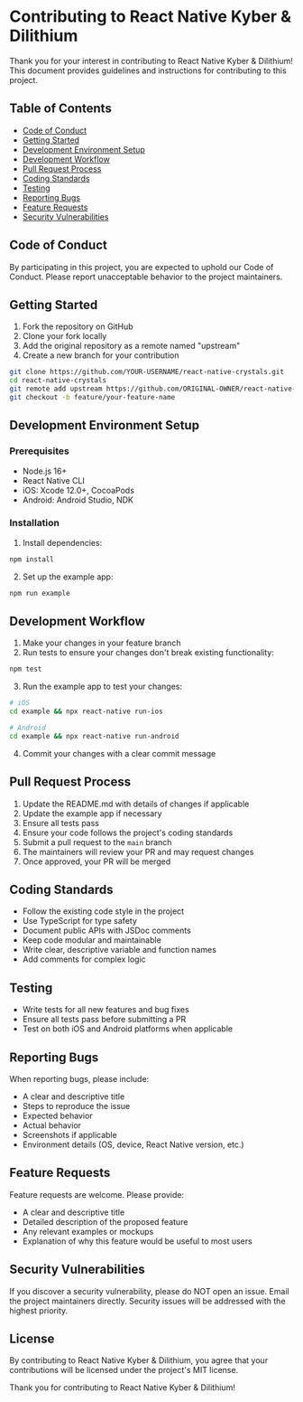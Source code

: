 # Contributing to React Native Kyber & Dilithium

Thank you for your interest in contributing to React Native Kyber & Dilithium! This document provides guidelines and instructions for contributing to this project.

## Table of Contents

- [Code of Conduct](#code-of-conduct)
- [Getting Started](#getting-started)
- [Development Environment Setup](#development-environment-setup)
- [Development Workflow](#development-workflow)
- [Pull Request Process](#pull-request-process)
- [Coding Standards](#coding-standards)
- [Testing](#testing)
- [Reporting Bugs](#reporting-bugs)
- [Feature Requests](#feature-requests)
- [Security Vulnerabilities](#security-vulnerabilities)

## Code of Conduct

By participating in this project, you are expected to uphold our Code of Conduct. Please report unacceptable behavior to the project maintainers.

## Getting Started

1. Fork the repository on GitHub
2. Clone your fork locally
3. Add the original repository as a remote named "upstream"
4. Create a new branch for your contribution

```bash
git clone https://github.com/YOUR-USERNAME/react-native-crystals.git
cd react-native-crystals
git remote add upstream https://github.com/ORIGINAL-OWNER/react-native-crystals.git
git checkout -b feature/your-feature-name
```

## Development Environment Setup

### Prerequisites

- Node.js 16+
- React Native CLI
- iOS: Xcode 12.0+, CocoaPods
- Android: Android Studio, NDK

### Installation

1. Install dependencies:
```bash
npm install
```

2. Set up the example app:
```bash
npm run example
```

## Development Workflow

1. Make your changes in your feature branch
2. Run tests to ensure your changes don't break existing functionality:
```bash
npm test
```

3. Run the example app to test your changes:
```bash
# iOS
cd example && npx react-native run-ios

# Android
cd example && npx react-native run-android
```

4. Commit your changes with a clear commit message

## Pull Request Process

1. Update the README.md with details of changes if applicable
2. Update the example app if necessary
3. Ensure all tests pass
4. Ensure your code follows the project's coding standards
5. Submit a pull request to the `main` branch
6. The maintainers will review your PR and may request changes
7. Once approved, your PR will be merged

## Coding Standards

- Follow the existing code style in the project
- Use TypeScript for type safety
- Document public APIs with JSDoc comments
- Keep code modular and maintainable
- Write clear, descriptive variable and function names
- Add comments for complex logic

## Testing

- Write tests for all new features and bug fixes
- Ensure all tests pass before submitting a PR
- Test on both iOS and Android platforms when applicable

## Reporting Bugs

When reporting bugs, please include:

- A clear and descriptive title
- Steps to reproduce the issue
- Expected behavior
- Actual behavior
- Screenshots if applicable
- Environment details (OS, device, React Native version, etc.)

## Feature Requests

Feature requests are welcome. Please provide:

- A clear and descriptive title
- Detailed description of the proposed feature
- Any relevant examples or mockups
- Explanation of why this feature would be useful to most users

## Security Vulnerabilities

If you discover a security vulnerability, please do NOT open an issue. Email the project maintainers directly. Security issues will be addressed with the highest priority.

## License

By contributing to React Native Kyber & Dilithium, you agree that your contributions will be licensed under the project's MIT license.

Thank you for contributing to React Native Kyber & Dilithium!